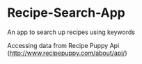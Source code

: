 # Recipe-Search-App
An app to search up recipes using keywords

Accessing data from Recipe Puppy Api (http://www.recipepuppy.com/about/api/)
